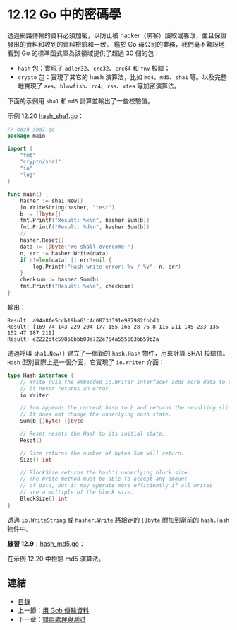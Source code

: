 # 12.12 Go 中的密碼學

透過網路傳輸的資料必須加密，以防止被 hacker（黑客）讀取或篡改，並且保證發出的資料和收到的資料檢驗和一致。
鑑於 Go 母公司的業務，我們毫不驚訝地看到 Go 的標準函式庫為該領域提供了超過 30 個的包：

- `hash` 包：實現了 `adler32`、`crc32`、`crc64` 和 `fnv` 校驗；
- `crypto` 包：實現了其它的 hash 演算法，比如 `md4`、`md5`、`sha1` 等。以及完整地實現了 `aes`、`blowfish`、`rc4`、`rsa`、`xtea` 等加密演算法。

下面的示例用 `sha1` 和 `md5` 計算並輸出了一些校驗值。

示例 12.20 [hash_sha1.go](examples/chapter_12/hash_sha1.go)：

```go
// hash_sha1.go
package main

import (
	"fmt"
	"crypto/sha1"
	"io"
	"log"
)

func main() {
	hasher := sha1.New()
	io.WriteString(hasher, "test")
	b := []byte{}
	fmt.Printf("Result: %x\n", hasher.Sum(b))
	fmt.Printf("Result: %d\n", hasher.Sum(b))
	//
	hasher.Reset()
	data := []byte("We shall overcome!")
	n, err := hasher.Write(data)
	if n!=len(data) || err!=nil {
		log.Printf("Hash write error: %v / %v", n, err)
	}
	checksum := hasher.Sum(b)
	fmt.Printf("Result: %x\n", checksum)
}
```

輸出：

```
Result: a94a8fe5ccb19ba61c4c0873d391e987982fbbd3
Result: [169 74 143 229 204 177 155 166 28 76 8 115 211 145 233 135 152 47 187 211]
Result: e2222bfc59850bbb00a722e764a555603bb59b2a
```

透過呼叫 `sha1.New()` 建立了一個新的 `hash.Hash` 物件，用來計算 SHA1 校驗值。`Hash` 型別實際上是一個介面，它實現了 `io.Writer` 介面：

```go
type Hash interface {
	// Write (via the embedded io.Writer interface) adds more data to the running hash.
	// It never returns an error.
	io.Writer

	// Sum appends the current hash to b and returns the resulting slice.
	// It does not change the underlying hash state.
	Sum(b []byte) []byte

	// Reset resets the Hash to its initial state.
	Reset()

	// Size returns the number of bytes Sum will return.
	Size() int

	// BlockSize returns the hash's underlying block size.
	// The Write method must be able to accept any amount
	// of data, but it may operate more efficiently if all writes
	// are a multiple of the block size.
	BlockSize() int
}
```

透過 `io.WriteString` 或 `hasher.Write` 將給定的 `[]byte` 附加到當前的 `hash.Hash` 物件中。

**練習 12.9**：[hash_md5.go](exercises/chapter_12/hash_md5.go)：

在示例 12.20 中檢驗 md5 演算法。

## 連結

- [目錄](directory.md)
- 上一節：[用 Gob 傳輸資料](12.11.md)
- 下一章：[錯誤處理與測試](13.0.md)
